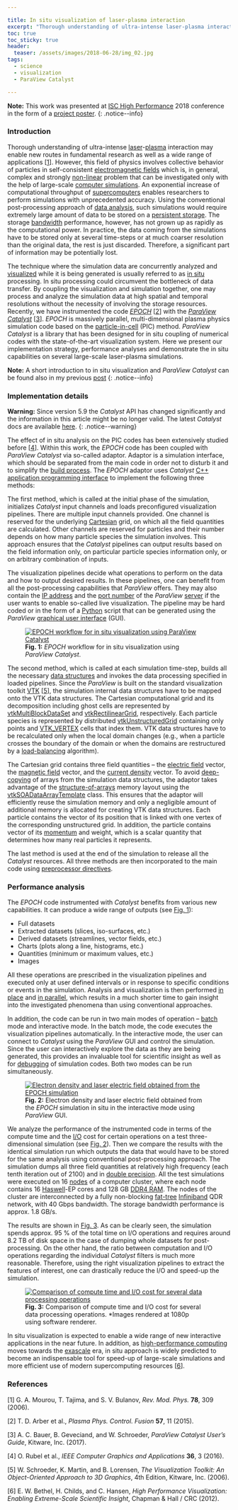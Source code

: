 ```yaml
---

title: In situ visualization of laser-plasma interaction
excerpt: "Thorough understanding of ultra-intense laser-plasma interaction may enable new routes in fundamental research as well as a wide range of applications. However, this field of physics involves collective behavior of particles in self-consistent electromagnetic fields which is, in general, complex and strongly non-linear problem that can be investigated only with the help of large-scale computer simulations. An exponential increase of computational throughput of supercomputers enables researchers to perform simulations with unprecedented accuracy."
toc: true
toc_sticky: true
header:
  teaser: /assets/images/2018-06-28/img_02.jpg
tags: 
  - science
  - visualization
  - ParaView Catalyst

---
```


**Note:** This work was presented at [ISC High Performance](https://www.isc-hpc.com/) 2018 conference in the form of a [project poster](https://www.isc-hpc.com/agenda2018/index.html%3Fpost_type=page&p=10&id=proj123&sess=sess144.html).
{: .notice--info}

### Introduction

Thorough understanding of ultra-intense [laser](https://en.wikipedia.org/wiki/Laser)-[plasma](https://en.wikipedia.org/wiki/Plasma_(physics)) interaction may enable new routes in fundamental research as well as a wide range of applications [[1](#ref_1)]. However, this field of physics involves collective behavior of particles in self-consistent [electromagnetic fields](https://en.wikipedia.org/wiki/Electromagnetic_field) which is, in general, complex and strongly [non-linear](https://en.wikipedia.org/wiki/Nonlinear_system) problem that can be investigated only with the help of large-scale [computer simulations](https://en.wikipedia.org/wiki/Computer_simulation). An exponential increase of computational throughput of [supercomputers](https://en.wikipedia.org/wiki/Supercomputer) enables researchers to perform simulations with unprecedented accuracy. Using the conventional post-processing approach of [data analysis](https://en.wikipedia.org/wiki/Data_analysis), such simulations would require extremely large amount of data to be stored on a [persistent storage](https://en.wikipedia.org/wiki/Persistent_memory). The storage [bandwidth](https://en.wikipedia.org/wiki/Bandwidth_(computing)) performance, however, has not grown up as rapidly as the computational power. In practice, the data coming from the simulations have to be stored only at several time-steps or at much coarser resolution than the original data, the rest is just discarded. Therefore, a significant part of information may be potentially lost.

The technique where the simulation data are concurrently analyzed and [visualized](https://en.wikipedia.org/wiki/Data_and_information_visualization) while it is being generated is usually referred to as [in situ](https://en.wikipedia.org/wiki/In_situ) processing. In situ processing could circumvent the bottleneck of data transfer. By coupling the visualization and simulation together, one may process and analyze the simulation data at high spatial and temporal resolutions without the necessity of involving the storage resources. Recently, we have instrumented the code [*EPOCH*](https://github.com/Warwick-Plasma/epoch) [[2](#ref_2)] with the [*ParaView Catalyst*](https://www.paraview.org/in-situ/) [[3](#ref_3)]. *EPOCH* is massively parallel, multi-dimensional plasma physics simulation code based on the [particle-in-cell](https://en.wikipedia.org/wiki/Particle-in-cell) (PIC) method. *ParaView Catalyst* is a library that has been designed for in situ coupling of numerical codes with the state-of-the-art visualization system. Here we present our implementation strategy, performance analyses and demonstrate the in situ capabilities on several large-scale laser-plasma simulations.

**Note:** A short introduction to in situ visualization and *ParaView Catalyst* can be found also in my previous [post](/posts/introduction_to_in_situ_visualization_and_paraview_catalyst/)
{: .notice--info}

### Implementation details

**Warning:** Since version 5.9 the *Catalyst* API has changed significantly and the information in this article might be no longer valid. The latest *Catalyst* docs are available [here](https://catalyst-in-situ.readthedocs.io/en/latest/index.html). 
{: .notice--warning}

The effect of in situ analysis on the PIC codes has been extensively studied before [[4](#ref_4)]. Within this work, the *EPOCH* code has been coupled with *ParaView Catalyst* via so-called adaptor. Adaptor is a simulation interface, which should be separated from the main code in order not to disturb it and to simplify the [build process](https://en.wikipedia.org/wiki/Software_build). The *EPOCH* adaptor uses *Catalyst* [C++](https://en.wikipedia.org/wiki/C%2B%2B) [application programming interface](https://en.wikipedia.org/wiki/API) to implement the following three methods: 

The first method, which is called at the initial phase of the simulation, initializes *Catalyst* input channels and loads preconfigured visualization pipelines. There are multiple input channels provided. One channel is reserved for the underlying [Cartesian](https://en.wikipedia.org/wiki/Cartesian_coordinate_system) grid, on which all the field quantities are calculated. Other channels are reserved for particles and their number depends on how many particle species the simulation involves. This approach ensures that the *Catalyst* pipelines can output results based on the field information only, on particular particle species information only, or on arbitrary combination of inputs. 

The visualization pipelines decide what operations to perform on the data and how to output desired results. In these pipelines, one can benefit from all the post-processing capabilities that *ParaView* offers. They may also contain the [IP address](https://en.wikipedia.org/wiki/IP_address) and the [port number](https://en.wikipedia.org/wiki/Port_(computer_networking)) of the *ParaView* [server](https://en.wikipedia.org/wiki/Server_(computing)) if the user wants to enable so-called live visualization. The pipeline may be hard coded or in the form of a [Python](https://en.wikipedia.org/wiki/Python_(programming_language)) script that can be generated using the *ParaView* [graphical user interface](https://en.wikipedia.org/wiki/Graphical_user_interface) (GUI).

<figure id="fig_1" style="max-width: 400px" class="align-center">
  <a href="/assets/images/2018-06-28/img_01.jpg" class="image-popup">
    <img src="/assets/images/2018-06-28/img_01.jpg" alt="EPOCH workflow for in situ visualization using ParaView Catalyst">
  </a>
  <figcaption>
  <strong>Fig. 1:</strong> <em>EPOCH</em> workflow for in situ visualization using <em>ParaView Catalyst</em>.
  </figcaption>
</figure> 

The second method, which is called at each simulation time-step, builds all the necessary [data structures](https://en.wikipedia.org/wiki/Data_structure) and invokes the data processing specified in loaded pipelines. Since the *ParaView* is built on the standard visualization toolkit [VTK](https://vtk.org/) [[5](#ref_5)], the simulation internal data structures have to be mapped onto the VTK data structures. The Cartesian computational grid and its decomposition including ghost cells are represented by [vtkMultiBlockDataSet](https://vtk.org/doc/nightly/html/classvtkMultiBlockDataSet.html) and [vtkRectilinearGrid](https://vtk.org/doc/nightly/html/classvtkRectilinearGrid.html), respectively. Each particle species is represented by distributed [vtkUnstructuredGrid](https://vtk.org/doc/nightly/html/classvtkUnstructuredGrid.html) containing only points and [VTK_VERTEX](https://vtk.org/doc/nightly/html/classvtkVertex.html) cells that index them. VTK data structures have to be recalculated only when the local domain changes (e.g., when a particle crosses the boundary of the domain or when the domains are restructured by a [load-balancing](https://en.wikipedia.org/wiki/Load_balancing_(computing)) algorithm).

The Cartesian grid contains three field quantities – the [electric field](https://en.wikipedia.org/wiki/Electric_field) vector, the [magnetic field](https://en.wikipedia.org/wiki/Magnetic_field) vector, and the [current density](https://en.wikipedia.org/wiki/Current_density) vector. To avoid [deep-copying](https://en.wikipedia.org/wiki/Object_copying#Deep_copy) of arrays from the simulation data structures, the adaptor takes advantage of the [structure-of-arrays](https://en.wikipedia.org/wiki/AoS_and_SoA#Structure_of_arrays) memory layout using the [vtkSOADataArrayTemplate](https://vtk.org/doc/nightly/html/classvtkSOADataArrayTemplate.html) class. This ensures that the adaptor will efficiently reuse the simulation memory and only a negligible amount of additional memory is allocated for creating VTK data structures. Each particle contains the vector of its position that is linked with one vertex of the corresponding unstructured grid. In addition, the particle contains vector of its [momentum](https://en.wikipedia.org/wiki/Momentum) and weight, which is a scalar quantity that determines how many real particles it represents. 

The last method is used at the end of the simulation to release all the *Catalyst* resources. All three methods are then incorporated to the main code using [preprocessor directives](https://en.wikipedia.org/wiki/Directive_(programming)).

### Performance analysis

The *EPOCH* code instrumented with *Catalyst* benefits from various new capabilities. It can produce a wide range of outputs (see <a href="#fig_1">Fig. 1</a>):

* Full datasets
* Extracted datasets (slices, iso-surfaces, etc.)
* Derived datasets (streamlines, vector fields, etc.)
* Charts (plots along a line, histograms, etc.)
* Quantities (minimum or maximum values, etc.)
* Images

All these operations are prescribed in the visualization pipelines and executed only at user defined intervals or in response to specific conditions or events in the simulation. Analysis and visualization is then performed [in place](https://en.wikipedia.org/wiki/In-place_algorithm) and [in parallel](https://en.wikipedia.org/wiki/Parallel_computing), which results in a much shorter time to gain insight into the investigated phenomena than using conventional approaches.

In addition, the code can be run in two main modes of operation – [batch](https://en.wikipedia.org/wiki/Batch_processing) mode and interactive mode. In the batch mode, the code executes the visualization pipelines automatically. In the interactive mode, the user can connect to *Catalyst* using the *ParaView* GUI and control the simulation. Since the user can interactively explore the data as they are being generated, this provides an invaluable tool for scientific insight as well as for [debugging](https://en.wikipedia.org/wiki/Debugging) of simulation codes. Both two modes can be run simultaneously.

<figure id="fig_2" style="max-width: 400px" class="align-center">
  <a href="/assets/images/2018-06-28/img_02.jpg" class="image-popup">
    <img src="/assets/images/2018-06-28/img_02.jpg" alt="Electron density and laser electric field obtained from the EPOCH simulation">
  </a>
  <figcaption>
  <strong>Fig. 2:</strong> Electron density and laser electric field obtained from the <em>EPOCH</em> simulation in situ in the interactive mode using <em>ParaView</em> GUI.
  </figcaption>
</figure>

We analyze the performance of the instrumented code in terms of the compute time and the [I/O](https://en.wikipedia.org/wiki/Input/output) cost for certain operations on a test three-dimensional simulation (see <a href="#fig_2">Fig. 2</a>). Then we compare the results with the identical simulation run which outputs the data that would have to be stored for the same analysis using conventional post-processing approach. The simulation dumps all three field quantities at relatively high frequency (each tenth iteration out of 2100) and in [double precision](https://en.wikipedia.org/wiki/Double-precision_floating-point_format). All the test simulations were executed on 16 [nodes](https://en.wikipedia.org/wiki/Node_(networking)) of a computer cluster, where each node contains 16 [Haswell](https://en.wikipedia.org/wiki/Haswell_(microarchitecture))-EP cores and 128 GB [DDR4 RAM](https://en.wikipedia.org/wiki/DDR4_SDRAM). The nodes of the cluster are interconnected by a fully non-blocking [fat-tree](https://en.wikipedia.org/wiki/Fat_tree) [Infiniband](https://en.wikipedia.org/wiki/InfiniBand) QDR network, with 40 Gbps bandwidth. The storage bandwidth performance is approx. 1.8 GB/s.

The results are shown in <a href="#fig_3">Fig. 3</a>. As can be clearly seen, the simulation spends approx. 95 % of the total time on I/O operations and requires around 8.2 TB of disk space in the case of dumping whole datasets for post-processing. On the other hand, the ratio between computation and I/O operations regarding the individual *Catalyst* filters is much more reasonable. Therefore, using the right visualization pipelines to extract the features of interest, one can drastically reduce the I/O and speed-up the simulation.

<figure id="fig_3" style="max-width: 400px" class="align-center">
  <a href="/assets/images/2018-06-28/img_03.jpg" class="image-popup">
    <img src="/assets/images/2018-06-28/img_03.jpg" alt="Comparison of compute time and I/O cost for several data processing operations">
  </a>
  <figcaption>
  <strong>Fig. 3:</strong> Comparison of compute time and I/O cost for several data processing operations. *Images rendered at 1080p using software renderer.
  </figcaption>
</figure> 

In situ visualization is expected to enable a wide range of new interactive applications in the near future. In addition, as [high-performance computing](https://en.wikipedia.org/wiki/High-performance_computing) moves towards the [exascale](https://en.wikipedia.org/wiki/Exascale_computing) era, in situ approach is widely predicted to become an indispensable tool for speed-up of large-scale simulations and more efficient use of modern supercomputing resources [[6](#ref_6)].

### References

[<a id="ref_1">1</a>] G. A. Mourou, T. Tajima, and S. V. Bulanov, *Rev. Mod. Phys.* **78**, 309 (2006).

[<a id="ref_2">2</a>] T. D. Arber et al., *Plasma Phys. Control. Fusion* **57**, 11 (2015).

[<a id="ref_3">3</a>] A. C. Bauer, B. Geveciand, and W. Schroeder, *ParaView Catalyst User’s Guide*, Kitware, Inc. (2017).

[<a id="ref_4">4</a>] O. Rubel et al., *IEEE Computer Graphics and Applications* **36**, 3 (2016).

[<a id="ref_5">5</a>] W. Schroeder, K. Martin, and B. Lorensen, *The Visualization Toolkit: An Object-Oriented Approach to 3D Graphics*, 4th Edition, Kitware, Inc. (2006).

[<a id="ref_6">6</a>] E. W. Bethel, H. Childs, and C. Hansen, *High Performance Visualization: Enabling Extreme-Scale Scientific Insight*, Chapman & Hall / CRC (2012).
